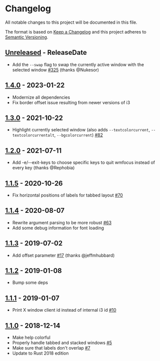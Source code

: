 # Changelog

All notable changes to this project will be documented in this file.

The format is based on [Keep a Changelog](http://keepachangelog.com/)
and this project adheres to [Semantic Versioning](http://semver.org/).

<!-- next-header -->

## [Unreleased] - ReleaseDate
- Add the `--swap` flag to swap the currently active window with the selected window [#325](https://github.com/svenstaro/wmfocus/pull/325) (thanks @Nukesor)

## [1.4.0] - 2023-01-22
- Modernize all dependencies
- Fix border offset issue resulting from newer versions of i3

## [1.3.0] - 2021-10-22
- Highlight currently selected window (also adds `--textcolorcurrent`, `--textcolorcurrentalt`, `--bgcolorcurrent`) [#82](https://github.com/svenstaro/wmfocus/issues/82)

## [1.2.0] - 2021-07-11
- Add -e/--exit-keys to choose specific keys to quit wmfocus instead of every key (thanks @Rephobia)

## [1.1.5] - 2020-10-26
- Fix horizontal positions of labels for tabbed layout [#70](https://github.com/svenstaro/wmfocus/issues/70)

## [1.1.4] - 2020-08-07
- Rewrite argument parsing to be more robust [#63](https://github.com/svenstaro/wmfocus/issues/63)
- Add some debug information for font loading

## [1.1.3] - 2019-07-02
- Add offset parameter [#17](https://github.com/svenstaro/wmfocus/pull/17) (thanks @jeffmhubbard)

## [1.1.2] - 2019-01-08
- Bump some deps

## [1.1.1] - 2019-01-07
- Print X window client id instead of internal i3 id [#10](https://github.com/svenstaro/wmfocus/issues/10)

## [1.1.0] - 2018-12-14
- Make help colorful
- Properly handle tabbed and stacked windows [#5](https://github.com/svenstaro/wmfocus/issues/5)
- Make sure that labels don't overlap [#7](https://github.com/svenstaro/wmfocus/issues/7)
- Update to Rust 2018 edition

<!-- next-url -->
[Unreleased]: https://github.com/svenstaro/wmfocus/compare/v1.4.0...HEAD
[1.4.0]: https://github.com/svenstaro/wmfocus/compare/v1.3.0...v1.4.0
[1.3.0]: https://github.com/svenstaro/wmfocus/compare/v1.2.0...v1.3.0
[1.2.0]: https://github.com/svenstaro/wmfocus/compare/v1.1.5...v1.2.0
[1.1.5]: https://github.com/svenstaro/wmfocus/compare/v1.1.4...v1.1.5
[1.1.4]: https://github.com/svenstaro/wmfocus/compare/1.1.3...v1.1.4
[1.1.3]: https://github.com/svenstaro/wmfocus/compare/1.1.2...1.1.3
[1.1.2]: https://github.com/svenstaro/wmfocus/compare/1.1.1...1.1.2
[1.1.1]: https://github.com/svenstaro/wmfocus/compare/1.1.0...1.1.1
[1.1.0]: https://github.com/svenstaro/wmfocus/compare/1.0.2...1.1.0
